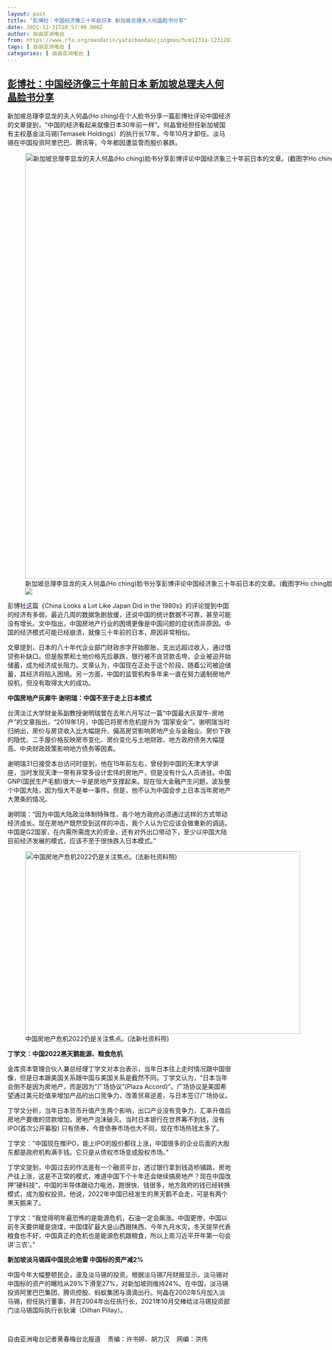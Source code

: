 ```yaml
---
layout: post
title: "彭博社：中国经济像三十年前日本 新加坡总理夫人何晶脸书分享"
date: 2021-12-31T10:57:00.000Z
author: 自由亚洲电台
from: https://www.rfa.org/mandarin/yataibaodao/jingmao/hcm1231a-12312021055729.html
tags: [ 自由亚洲电台 ]
categories: [ 自由亚洲电台 ]
---
```

<!--1640948220000-->
[彭博社：中国经济像三十年前日本 新加坡总理夫人何晶脸书分享](https://www.rfa.org/mandarin/yataibaodao/jingmao/hcm1231a-12312021055729.html)
------

<div>
<p class="p3"></p><p class="p3">新加坡总理李显龙的夫人何晶<span class="s2">(Ho ching)</span>在个人脸书分享一篇彭博社评论中国经济的文章提到，“中国的经济看起来就像日本<span class="s2">30</span>年前一样”。何晶曾经担任新加坡国有主权基金淡马锡<span class="s2">(Temasek Holdings</span>）的执行长<span class="s2">17</span>年，今年<span class="s2">10</span>月才卸任。淡马锡在中国投资阿里巴巴、腾讯等，今年都因遭监管而股价暴跌。</p><p class="p3"><figure class="image-richtext image-inline captioned" style="width:1004px;"><img alt="新加坡总理李显龙的夫人何晶(Ho ching)脸书分享彭博评论中国经济象三十年前日本的文章。(截图字Ho ching脸书)" height="960" src="https://www.rfa.org/mandarin/yataibaodao/jingmao/hcm1231a-12312021055729.html/4f5566768cbc6587.png/@@images/280a8e96-80f4-4619-87b7-0c969bdf62cb.png" title="何晶貼文.png" width="1004"/><figcaption class="image-caption">新加坡总理李显龙的夫人何晶(Ho ching)脸书分享彭博评论中国经济象三十年前日本的文章。(截图字Ho ching脸书)</figcaption><small></small><div id="zoomattribute"><a data-caption="新加坡总理李显龙的夫人何晶(Ho ching)脸书分享彭博评论中国经济象三十年前日本的文章。(截图字Ho ching脸书)" data-fancybox="" href="https://www.rfa.org/mandarin/yataibaodao/jingmao/hcm1231a-12312021055729.html/4f5566768cbc6587.png" id="single_image" title="新加坡总理李显龙的夫人何晶(Ho ching)脸书分享彭博评论中国经济象三十年前日本的文章。(截图字Ho ching脸书)"><img src="/++plone++rfa-resources/img/icon-zoom.png"/></a></div></figure></p><p class="p3">彭博社这篇《<span class="s2">China Looks a Lot Like Japan Did in the 1980s》</span>的评论提到中国的经济有多弱，最近几周的数据急剧放缓，还说中国的统计数据不可靠，甚至可能没有增长。文中指出，中国房地产行业的困境更像是中国问题的症状而非原因。中国的经济模式可能已经崩溃，就像三十年前的日本，原因非常相似。</p><p class="p3">文章提到，日本的八十<span class="s2"></span>年代企业部门财政赤字开始膨胀，支出<span class="s3">远</span>超过收入，通过借贷弥补缺口。但是股票和土地价格先后暴跌，银行被不良贷款击垮，企业被迫开始储蓄，成为经济成长阻力。文章认为，中国现在正处于这个阶段，随着公司被迫储蓄，其经济将陷入困境。另一方面，中国的监管机构多年来一直在努力遏制房地产投机，但没有取得太大的成功。</p><p class="p3"><strong>中国房地产灰犀牛<span class="s2"> </span>谢明瑞：中国不至于走上日本模式</strong></p><p class="p3">台湾淡江大学财金系副教授谢明瑞曾在去年六<span class="s2"></span>月写过一篇“中国最大灰犀牛<span class="s2">-</span>房地产”的文章指出，“<span class="s2">2019</span>年<span class="s2">1</span>月，中国已将房市危机提升为<span class="s2"> ‘</span>国家安全<span class="s2">’</span>”。谢明瑞当时归纳出，房价与房贷收入比大幅提升、偏高房贷影响房地产业与金融业、房价下跌的隐忧、二手屋价格反映房市变化、房价变化与土地财政、地方政府债务大幅提高、中央财政政策影响地方债务等因素。</p><p class="p3">谢明瑞<span class="s2">31</span>日接受本台访问时提到，他在<span class="s2">15</span>年前左右，曾经到中国的天津大学讲座，当时发现天津一带有非常多设计宏伟的房地产，但是没有什么人员进驻。中国<span class="s2">GNP(</span>国民生产毛额<span class="s2">)</span>很大一半是房地产支撑起来。现在恒大金融产生问题，波及整个中国大陆，因为恒大不是单一事件。但是，他不认为中国会步上日本当年房地产大萧条的情况。</p><p class="p3">谢明瑞：“因为中国大陆政治体制特殊性，各个地方政府必须通过这样的方式带动经济成长。现在房地产既然受到这样的冲击，我个人认为它应该会做重新的调适。中国是<span class="s2">G2</span>国家，在内需所需庞大的资金，还有对外出口带动下，至少以中国大陆目前经济发展的模式，应该不至于很快跌入日本模式。”</p><p class="p3"><figure class="image-richtext image-inline captioned" style="width:620px;"><img alt="中国房地产危机2022仍是关注焦点。(法新社资料照)" height="412" src="https://www.rfa.org/mandarin/yataibaodao/jingmao/hcm1231a-12312021055729.html/dc766c5f-ffce-499b-a45a-6d2086209487.jpeg/@@images/eac272a8-f9db-4aec-88a4-567af8719505.jpeg" title="dc766c5f-ffce-499b-a45a-6d2086209487.jpeg" width="620"/><figcaption class="image-caption">中国房地产危机2022仍是关注焦点。(法新社资料照)</figcaption><small></small></figure></p><p class="p3"><strong>丁学文：中国<span class="s2">2022</span>黑天鹅能源、粮食危机</strong></p><p class="p3">金库资本管理合伙人兼总经理丁学文对本台表示，当年日本往上走时情况跟中国很像，但是日本跟美国关系跟中国与美国关系是截然不同。丁学文认为，“日本当年会倒不是因为房地产，而是因为“广场协议”<span class="s2">(Plaza Accord)</span>”。广场协议是美国希望通过美元贬值来增加产品的出口竞争力，改善贸易逆差，与日本签订广场协议。</p><p class="p3">丁学文分析，当年日本货币升值产生两个影响，出口产业没有竞争力，汇率升值后房地产要缴的贷款增加，房地产泡沫破灭。当时日本银行在世界筹不到钱，没有<span class="s2">IPO(</span>首次公开募股<span class="s2">) </span>只有债券，今昔债券市场也大不同，现在市场热钱太多了。</p><p class="p3">丁学文：“中国现在推<span class="s2">IPO</span>，能上<span class="s2">IPO</span>的股价都往上涨，中国很多的企业后面的大股东都是政府机构满手钱。它只是从债权市场变成股权市场。”</p><p class="p3">丁学文提到，中国过去的作法是有一个融资平台，透过银行拿到钱造桥铺路，房地产往上涨，这是不正常的模式，难道中国下个十年还会继续搞房地产？现在中国改押“硬科技”，中国的半导体跟动力电池，跑很快、钱很多，地方政府的钱已经转换模式，成为股权投资。他说，<span class="s2">2022</span>年中国已经发生的黑天鹅不会走，可是有两个黑天鹅来了。</p><p class="p3">丁学文：“我觉得明年最恐怖的是能源危机，石油一定会飙涨。<span class="s2"></span>中国更惨，中国以前冬天要供暖是烧煤，中国煤矿最大是山西跟陕西，今年九<span class="s2"></span>月水灾。冬天提早代表粮食也不好，中国真正的危机也是能源危机跟粮食，所以上周习近平开年第一句会讲<span class="s2">’</span>三农<span class="s2">’</span>。”</p><p class="p3"><strong>新加坡淡马锡踩中国民企地雷<span class="s2"> </span>中国标的资产减<span class="s2">2%</span></strong></p><p class="p3">中国今年大幅整顿民企，波及淡马锡的投资。根据淡马锡<span class="s2">7</span>月财报显示，淡马锡对中国标的资产的曝险从<span class="s2">29%</span>下滑至<span class="s2">27%</span>，对新加坡则维持<span class="s2">24%</span>。在中国，淡马锡投资阿里巴巴集团、腾讯控股、蚂蚁集团与滴滴出行。何晶在<span class="s2">2002</span>年<span class="s2">5</span>月加入淡马锡，担任执行董事，并在<span class="s2">2004</span>年出任执行长，<span class="s2">2021</span>年<span class="s2">10</span>月交棒给淡马锡投资部门淡马锡国际执行长狄澜（<span class="s2">Dilhan Pillay</span>）。</p><p><br/></p><p class="p3">自由亚洲电台记者黄春梅台北报道    责编：许书婷、胡力汉    网编：洪伟</p>
</div>
